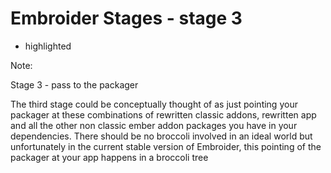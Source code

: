 # Embroider Stages - stage 3

- highlighted

Note:

Stage 3 - pass to the packager

The third stage could be conceptually thought of as just pointing your packager at these combinations of rewritten classic addons, rewritten app and all the other non classic ember addon packages you have in your dependencies. There should be no broccoli involved in an ideal world but unfortunately in the current stable version of Embroider, this pointing of the packager at your app happens in a broccoli tree 